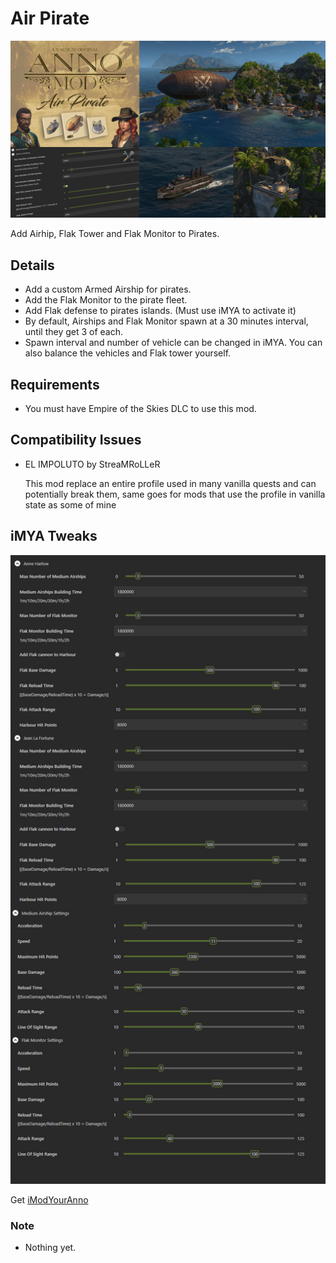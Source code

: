 # Air Pirate

![](./airpiratemd.jpg)

Add Airhip, Flak Tower and Flak Monitor to Pirates.


## Details

- Add a custom Armed Airship for pirates.
- Add the Flak Monitor to the pirate fleet.
- Add Flak defense to pirates islands. (Must use iMYA to activate it)
- By default, Airships and Flak Monitor spawn at a 30 minutes interval, until they get 3 of each. 
- Spawn interval and number of vehicle can be changed in iMYA. You can also balance the vehicles and Flak tower yourself.

## Requirements 

- You must have Empire of the Skies DLC to use this mod.

## Compatibility Issues

- EL IMPOLUTO  by StreaMRoLLeR
 
  This mod replace an entire profile used in many vanilla quests and can potentially break them, same goes for mods that use the profile in vanilla state as       some of mine
  
## iMYA Tweaks

![](./airpirateiMYA.jpg)

Get [iModYourAnno](https://github.com/anno-mods/iModYourAnno/releases)

### Note

- Nothing yet.
